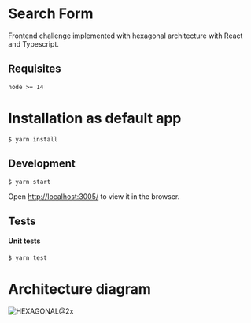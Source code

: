 # Search Form

Frontend challenge implemented with hexagonal architecture with React and Typescript.

## Requisites

`node >= 14`

# Installation as default app

`$ yarn install`

## Development

`$ yarn start`

Open [http://localhost:3005/](http://localhost:3005/) to view it in the browser.

## Tests

#### Unit tests

`$ yarn test`

# Architecture diagram

![HEXAGONAL@2x](https://user-images.githubusercontent.com/13761014/184996889-315fe09b-dc67-4048-b500-4576d2bce3d9.png)
